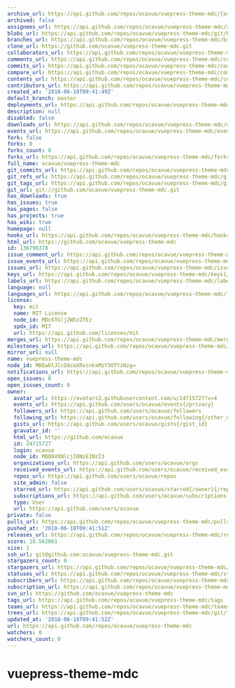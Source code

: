 ```yaml
---
archive_url: https://api.github.com/repos/ocavue/vuepress-theme-mdc/{archive_format}{/ref}
archived: false
assignees_url: https://api.github.com/repos/ocavue/vuepress-theme-mdc/assignees{/user}
blobs_url: https://api.github.com/repos/ocavue/vuepress-theme-mdc/git/blobs{/sha}
branches_url: https://api.github.com/repos/ocavue/vuepress-theme-mdc/branches{/branch}
clone_url: https://github.com/ocavue/vuepress-theme-mdc.git
collaborators_url: https://api.github.com/repos/ocavue/vuepress-theme-mdc/collaborators{/collaborator}
comments_url: https://api.github.com/repos/ocavue/vuepress-theme-mdc/comments{/number}
commits_url: https://api.github.com/repos/ocavue/vuepress-theme-mdc/commits{/sha}
compare_url: https://api.github.com/repos/ocavue/vuepress-theme-mdc/compare/{base}...{head}
contents_url: https://api.github.com/repos/ocavue/vuepress-theme-mdc/contents/{+path}
contributors_url: https://api.github.com/repos/ocavue/vuepress-theme-mdc/contributors
created_at: '2018-06-10T09:41:49Z'
default_branch: master
deployments_url: https://api.github.com/repos/ocavue/vuepress-theme-mdc/deployments
description: null
disabled: false
downloads_url: https://api.github.com/repos/ocavue/vuepress-theme-mdc/downloads
events_url: https://api.github.com/repos/ocavue/vuepress-theme-mdc/events
fork: false
forks: 0
forks_count: 0
forks_url: https://api.github.com/repos/ocavue/vuepress-theme-mdc/forks
full_name: ocavue/vuepress-theme-mdc
git_commits_url: https://api.github.com/repos/ocavue/vuepress-theme-mdc/git/commits{/sha}
git_refs_url: https://api.github.com/repos/ocavue/vuepress-theme-mdc/git/refs{/sha}
git_tags_url: https://api.github.com/repos/ocavue/vuepress-theme-mdc/git/tags{/sha}
git_url: git://github.com/ocavue/vuepress-theme-mdc.git
has_downloads: true
has_issues: true
has_pages: false
has_projects: true
has_wiki: true
homepage: null
hooks_url: https://api.github.com/repos/ocavue/vuepress-theme-mdc/hooks
html_url: https://github.com/ocavue/vuepress-theme-mdc
id: 136796378
issue_comment_url: https://api.github.com/repos/ocavue/vuepress-theme-mdc/issues/comments{/number}
issue_events_url: https://api.github.com/repos/ocavue/vuepress-theme-mdc/issues/events{/number}
issues_url: https://api.github.com/repos/ocavue/vuepress-theme-mdc/issues{/number}
keys_url: https://api.github.com/repos/ocavue/vuepress-theme-mdc/keys{/key_id}
labels_url: https://api.github.com/repos/ocavue/vuepress-theme-mdc/labels{/name}
language: null
languages_url: https://api.github.com/repos/ocavue/vuepress-theme-mdc/languages
license:
  key: mit
  name: MIT License
  node_id: MDc6TGljZW5zZTEz
  spdx_id: MIT
  url: https://api.github.com/licenses/mit
merges_url: https://api.github.com/repos/ocavue/vuepress-theme-mdc/merges
milestones_url: https://api.github.com/repos/ocavue/vuepress-theme-mdc/milestones{/number}
mirror_url: null
name: vuepress-theme-mdc
node_id: MDEwOlJlcG9zaXRvcnkxMzY3OTYzNzg=
notifications_url: https://api.github.com/repos/ocavue/vuepress-theme-mdc/notifications{?since,all,participating}
open_issues: 0
open_issues_count: 0
owner:
  avatar_url: https://avatars2.githubusercontent.com/u/24715727?v=4
  events_url: https://api.github.com/users/ocavue/events{/privacy}
  followers_url: https://api.github.com/users/ocavue/followers
  following_url: https://api.github.com/users/ocavue/following{/other_user}
  gists_url: https://api.github.com/users/ocavue/gists{/gist_id}
  gravatar_id: ''
  html_url: https://github.com/ocavue
  id: 24715727
  login: ocavue
  node_id: MDQ6VXNlcjI0NzE1NzI3
  organizations_url: https://api.github.com/users/ocavue/orgs
  received_events_url: https://api.github.com/users/ocavue/received_events
  repos_url: https://api.github.com/users/ocavue/repos
  site_admin: false
  starred_url: https://api.github.com/users/ocavue/starred{/owner}{/repo}
  subscriptions_url: https://api.github.com/users/ocavue/subscriptions
  type: User
  url: https://api.github.com/users/ocavue
private: false
pulls_url: https://api.github.com/repos/ocavue/vuepress-theme-mdc/pulls{/number}
pushed_at: '2018-06-10T09:41:51Z'
releases_url: https://api.github.com/repos/ocavue/vuepress-theme-mdc/releases{/id}
score: 18.562061
size: 1
ssh_url: git@github.com:ocavue/vuepress-theme-mdc.git
stargazers_count: 0
stargazers_url: https://api.github.com/repos/ocavue/vuepress-theme-mdc/stargazers
statuses_url: https://api.github.com/repos/ocavue/vuepress-theme-mdc/statuses/{sha}
subscribers_url: https://api.github.com/repos/ocavue/vuepress-theme-mdc/subscribers
subscription_url: https://api.github.com/repos/ocavue/vuepress-theme-mdc/subscription
svn_url: https://github.com/ocavue/vuepress-theme-mdc
tags_url: https://api.github.com/repos/ocavue/vuepress-theme-mdc/tags
teams_url: https://api.github.com/repos/ocavue/vuepress-theme-mdc/teams
trees_url: https://api.github.com/repos/ocavue/vuepress-theme-mdc/git/trees{/sha}
updated_at: '2018-06-10T09:41:52Z'
url: https://api.github.com/repos/ocavue/vuepress-theme-mdc
watchers: 0
watchers_count: 0
---
```

# vuepress-theme-mdc